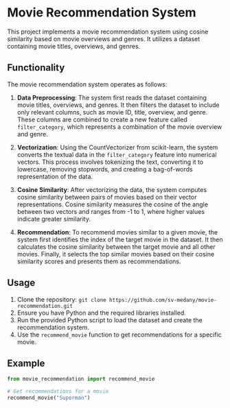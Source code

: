 # Movie Recommendation System

This project implements a movie recommendation system using cosine similarity based on movie overviews and genres. It utilizes a dataset containing movie titles, overviews, and genres.

## Functionality

The movie recommendation system operates as follows:

1. **Data Preprocessing**: The system first reads the dataset containing movie titles, overviews, and genres. It then filters the dataset to include only relevant columns, such as movie ID, title, overview, and genre. These columns are combined to create a new feature called `filter_category`, which represents a combination of the movie overview and genre.

2. **Vectorization**: Using the CountVectorizer from scikit-learn, the system converts the textual data in the `filter_category` feature into numerical vectors. This process involves tokenizing the text, converting it to lowercase, removing stopwords, and creating a bag-of-words representation of the data.

3. **Cosine Similarity**: After vectorizing the data, the system computes cosine similarity between pairs of movies based on their vector representations. Cosine similarity measures the cosine of the angle between two vectors and ranges from -1 to 1, where higher values indicate greater similarity.

4. **Recommendation**: To recommend movies similar to a given movie, the system first identifies the index of the target movie in the dataset. It then calculates the cosine similarity between the target movie and all other movies. Finally, it selects the top similar movies based on their cosine similarity scores and presents them as recommendations.

## Usage

1. Clone the repository: `git clone https://github.com/sv-medany/movie-recommendation.git`
2. Ensure you have Python and the required libraries installed.
3. Run the provided Python script to load the dataset and create the recommendation system.
4. Use the `recommend_movie` function to get recommendations for a specific movie.

## Example

```python
from movie_recommendation import recommend_movie

# Get recommendations for a movie
recommend_movie("Superman")


